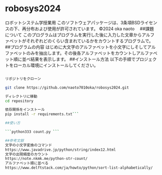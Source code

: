 # robosys2024
ロボットシステム学授業用
このソフトウェアパッケージは、3条項BSDライセンスの下、再分布および使用が許可されています。
 ©2024 oka naoto　
##課題について
このプログラムはプログラムを実行した後に入力した文章からアルファベットがそれぞれどのくらい含まれているかをカウントするプログラムで。
##プログラムの内容
はじめに大文字のアルファベットを小文字にしそしてアルファベットのみを抽出します。その後各アルファベットをカウントしアルファベット順に並べ結果を表示します。
##インストール方法
以下の手順でプロジェクトをローカル環境にインストールしてください。

```bash

リポジトリをクローン

git clone https://github.com/naoto7010oka/robosys2024.git

ディレクトリに移動
cd repository

依存関係をインストール
pip install -r requirements.txt```

##使い方

```python333 count.py ```

##参考文献
文字の小文字変換のコマンド
https://www.javadrive.jp/python/string/index12.html
文字の出現頻度のカウント
https://note.nkmk.me/python-str-count/
アルファベット順に並べる
https://www.delftstack.com/ja/howto/python/sort-list-alphabetically/
